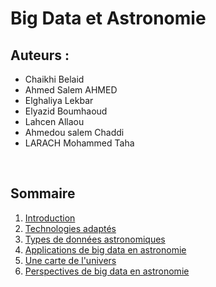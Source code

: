 # Big Data et Astronomie 
## Auteurs : <br/>
- Chaikhi Belaid
-  Ahmed Salem AHMED
- Elghaliya Lekbar
- Elyazid Boumhaoud
- Lahcen Allaou
- Ahmedou salem Chaddi 
- LARACH Mohammed Taha
<br/>

## Sommaire
1. <a href="Introduction.md" target="_blank">Introduction</a>
2. <a href="Chapitre2.md" target="_blank">Technologies adaptés</a>
3. <a href="chapitre 3.md" target="_blank">Types de données astronomiques</a>
4. <a href="chapitre 4.md" target="_blank">Applications de big data en astronomie</a>
5. <a href="chapitre 5.md" target="_blank">Une carte de l'univers</a>
6. <a href="chapitre 6.md" target="_blank">Perspectives de big data en astronomie</a>



